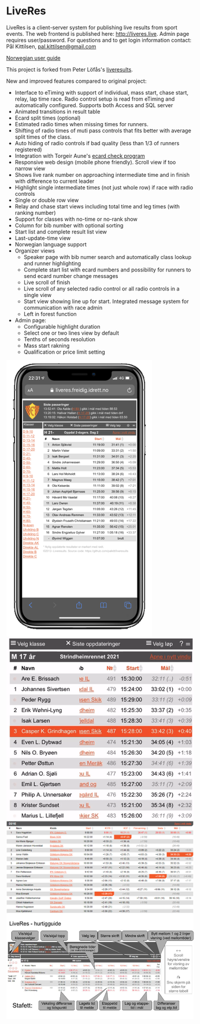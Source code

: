 # LiveRes
LiveRes is a client-server system for publishing live results from sport events. The web frontend is published here: http://liveres.live. Admin page requires user/password. For questions and to get login information contact: Pål Kittilsen, pal.kittilsen@gmail.com

[Norwegian user guide](https://docs.google.com/document/d/1MGTH807QShXwFZVL1RiB1azCDjvMclou3DKP0TuHw84)

This project is forked from Peter Löfås's [liveresults](https://github.com/petlof/liveresults). 

New and improved features compared to original project:

* Interface to eTiming with support of individual, mass start, chase start, relay, lap time race. Radio control setup is read from eTiming and automatically configured. Supports both Access and SQL server
* Animated transitions in result table
* Ecard split times (optional)
* Estimated radio times when missing times for runners. 
* Shifting of radio times of muti pass controls that fits better with average split times of the class. 
* Auto hiding of radio controls if bad quality (less than 1/3 of runners registered)
* Integration with Torgeir Aune's [ecard check program](https://github.com/Taune/EmiTagCheck)
* Responsive web design (mobile phone friendly). Scroll view if too narrow view
* Shows live rank number on approaching intermediate time and in finish with difference to current leader
* Highlight single intermediate times (not just whole row) if race with radio controls
* Single or double row view
* Relay and chase start views including total time and leg times (with ranking number)
* Support for classes with no-time or no-rank show
* Column for bib number with optional sorting
* Start list and complete result list view
* Last-update-time view
* Norwegian language support
* Organizer views
   * Speaker page with bib numer search and automatically class lookup and runner highlighting
   * Complete start list with ecard numbers and possibility for runners to send ecard number change messages
   * Live scroll of finish
   * Live scroll of any selected radio control or all radio controls in a single view
   * Start view showing line up for start. Integrated message system for communication with race admin
   * Left in forest function
* Admin page:
   * Configurable highlight duration
   * Select one or two lines view by default
   * Tenths of seconds resolution
   * Mass start rakning
   * Qualification or price limit setting
   
![Mobile view](Doc/LiveResiPhone.png?raw=true "Example of mobile view")
![Mobile animated](Doc/AnimatedResultsCrop.gif?raw=true "Example of animated mobile view")
![Class view](Doc/classview.png?raw=true "Example of class view")
![Guide](web/images/LiveResGuide.jpg?raw=true "LiveRes guide")
